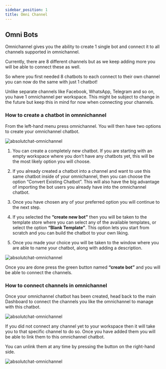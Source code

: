 ```yaml
---
sidebar_position: 1
title: Omni Channel
---
```


## Omni Bots

Omnichannel gives you the ability to create 1 single bot and connect it to all channels supported in omnichannel.

Currently, there are 8 different channels but as we keep adding more you will be able to connect these as well.

So where you first needed 8 chatbots to each connect to their own channel you can now do the same with just 1 chatbot!

Unlike separate channels like Facebook, WhatsApp, Telegram and so on, you have 1 omnichannel per workspace. This might be subject to change in the future but keep this in mind for now when connecting your channels.

### How to create a chatbot in omnnichannel

From the left-hand menu press omnichannel. You will then have two options to create your omnichannel chatbot.

![absolutchat-omnichannel](/img/omnichannel.png)

1. You can create a completely new chatbot. If you are starting with an empty workspace where you don’t have any chatbots yet, this will be the most likely option you will choose.

2. If you already created a chatbot into a channel and want to use this same chatbot inside of your omnichannel, then you can choose the option “Convert Existing Chatbot”. This will also have the big advantage of importing the bot users you already have into the omnichannel chatbot.

3. Once you have chosen any of your preferred option you will continue to the next step.

4. If you selected the **“create new bot”** then you will be taken to the template store where you can select any of the available templates, or select the option **“Blank Template”**. This option lets you start from scratch and you can build the chatbot to your own liking.

5. Once you made your choice you will be taken to the window where you are able to name your chatbot, along with adding a description.

![absolutchat-omnichannel](/img/omnichannel2.png)

Once you are done press the green button named **“create bot”** and you will be able to connect the channels.

### How to connect channels in omnichannel

Once your omnichannel chatbot has been created, head back to the main Dashboard to connect the channels you like the omnichannel to manage with this chatbot.

![absolutchat-omnichannel](/img/omnichannel3.png)

If you did not connect any channel yet to your workspace then it will take you to that specific channel to do so. Once you have added them you will be able to link them to this omnichannel chatbot.

You can unlink them at any time by pressing the button on the right-hand side.

![absolutchat-omnichannel](/img/omnichannel4.png)
